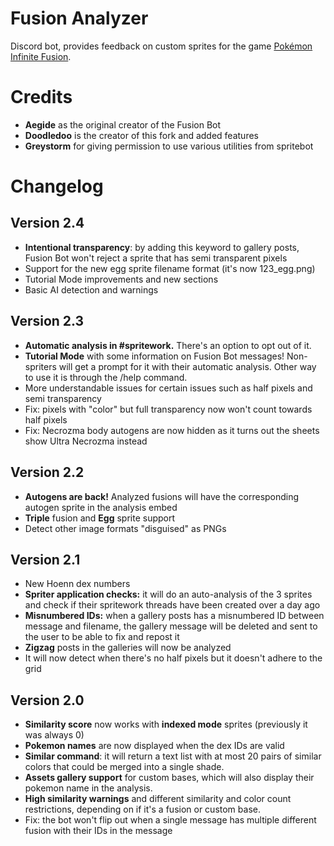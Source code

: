 # Fusion Analyzer

Discord bot, provides feedback on custom sprites for the game [Pokémon Infinite Fusion](https://infinitefusion.fandom.com/wiki/Pok%C3%A9mon_Infinite_Fusion_Wiki).

# Credits

- **Aegide** as the original creator of the Fusion Bot
- **Doodledoo** is the creator of this fork and added features
- **Greystorm** for giving permission to use various utilities from spritebot

# Changelog
## Version 2.4
- **Intentional transparency**: by adding this keyword to gallery posts, Fusion Bot won't reject a sprite that has semi transparent pixels
- Support for the new egg sprite filename format (it's now 123_egg.png)
- Tutorial Mode improvements and new sections
- Basic AI detection and warnings

## Version 2.3
- **Automatic analysis in #spritework.** There's an option to opt out of it.
- **Tutorial Mode** with some information on Fusion Bot messages! Non-spriters will get a prompt for it with their automatic analysis. Other way to use it is through the /help command.
- More understandable issues for certain issues such as half pixels and semi transparency
- Fix: pixels with "color" but full transparency now won't count towards half pixels
- Fix: Necrozma body autogens are now hidden as it turns out the sheets show Ultra Necrozma instead

## Version 2.2
- **Autogens are back!** Analyzed fusions will have the corresponding autogen sprite in the analysis embed
- **Triple** fusion and **Egg** sprite support
- Detect other image formats "disguised" as PNGs

## Version 2.1
- New Hoenn dex numbers
- **Spriter application checks:** it will do an auto-analysis of the 3 sprites and check if their spritework threads have been created over a day ago
- **Misnumbered IDs:** when a gallery posts has a misnumbered ID between message and filename, the gallery message will be deleted and sent to the user to be able to fix and repost it
- **Zigzag** posts in the galleries will now be analyzed
- It will now detect when there's no half pixels but it doesn't adhere to the grid

## Version 2.0
- **Similarity score** now works with **indexed mode** sprites (previously it was always 0)
- **Pokemon names** are now displayed when the dex IDs are valid
- **Similar command**: it will return a text list with at most 20 pairs of similar colors that could be merged into a single shade.
- **Assets gallery support** for custom bases, which will also display their pokemon name in the analysis.
- **High similarity warnings** and different similarity and color count restrictions, depending on if it's a fusion or custom base.
- Fix: the bot won't flip out when a single message has multiple different fusion with their IDs in the message
